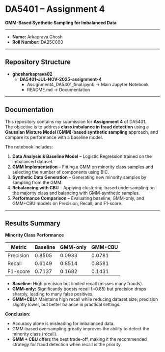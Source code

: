 # DA5401 – Assignment 4  
**GMM-Based Synthetic Sampling for Imbalanced Data**

---

- **Name:** Arkaprava Ghosh  
- **Roll Number:** DA25C003  

---

## Repository Structure

- **ghosharkaprava02**  
  - **DA5401-JUL-NOV-2025-assignment-4**  
    - Assignment4_DA5401_final.ipynb → Main Jupyter Notebook  
    - README.md → Documentation  

---

## Documentation
This repository contains my submission for **Assignment 4** of DA5401.  
The objective is to address **class imbalance in fraud detection** using a **Gaussian Mixture Model (GMM)-based synthetic sampling** approach, and compare its performance with a baseline model.

The notebook includes:
1. **Data Analysis & Baseline Model** – Logistic Regression trained on the imbalanced dataset.  
2. **GMM Implementation** – Fitting a GMM on minority class samples and selecting the number of components using BIC.  
3. **Synthetic Data Generation** – Generating new minority samples by sampling from the GMM.  
4. **Rebalancing with CBU** – Applying clustering-based undersampling on the majority class and balancing with GMM-synthetic samples.  
5. **Performance Comparison** – Evaluating baseline, GMM-only, and GMM+CBU models on Precision, Recall, and F1-score.  

---

## Results Summary

**Minority Class Performance**

| Metric     | Baseline | GMM-only | GMM+CBU |
|------------|----------|----------|---------|
| Precision  | 0.8505   | 0.0933   | 0.0781  |
| Recall     | 0.6149   | 0.8514   | 0.8581  |
| F1-score   | 0.7137   | 0.1682   | 0.1431  |

- **Baseline:** High precision but limited recall (misses many frauds).  
- **GMM-only:** Significantly boosts recall (~0.85) but precision drops sharply, leading to many false positives.  
- **GMM+CBU:** Maintains high recall while reducing dataset size; precision slightly lower, but better balance in practical settings.  

**Conclusion:**  
- Accuracy alone is misleading for imbalanced data.  
- GMM-based oversampling greatly improves the ability to detect the minority class (recall).  
- **GMM + CBU** offers the best trade-off, making it the recommended strategy for fraud detection when recall is the priority.  
  
